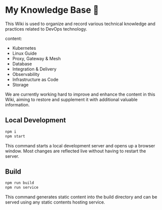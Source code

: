 # My Knowledge Base 🎉

This Wiki is used to organize and record various technical knowledge and practices related to DevOps technology.

content:
- Kubernetes
- Linux Guide
- Proxy, Gateway & Mesh
- Database
- Integration & Delivery
- Observability
- Infrastructure as Code
- Storage

We are currently working hard to improve and enhance the content in this Wiki, aiming to restore and supplement it with additional valuable information.

## Local Development

```bash
npm i
npm start

```
This command starts a local development server and opens up a browser window. Most changes are reflected live without having to restart the server.

## Build

```bash
npm run build
npm run service
```

This command generates static content into the build directory and can be served using any static contents hosting service.


